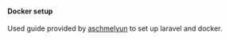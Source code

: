 #### Docker setup

Used guide provided by [aschmelyun](https://github.com/aschmelyun/docker-compose-laravel) to set up laravel and docker.